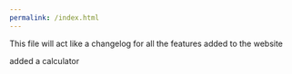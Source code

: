 ```yaml
---
permalink: /index.html
---
```


This file will act like a changelog for all the features added to the website

added a calculator
